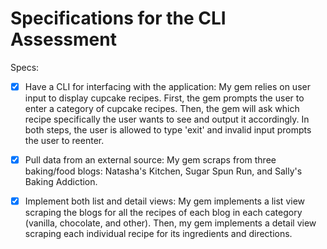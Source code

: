 # Specifications for the CLI Assessment

Specs:
- [x] Have a CLI for interfacing with the application: My gem relies on user input to display cupcake recipes. First, the gem prompts the user to enter a category of cupcake recipes. Then, the gem will ask which recipe specifically the user wants to see and output it accordingly. In both steps, the user is allowed to type 'exit' and invalid input prompts the user to reenter.
- [x] Pull data from an external source: My gem scraps from three baking/food blogs: Natasha's Kitchen, Sugar Spun Run, and Sally's Baking Addiction. 
- [x] Implement both list and detail views: My gem implements a list view scraping the blogs for all the recipes of each blog in each category (vanilla, chocolate, and other). Then, my gem implements a detail view scraping each individual recipe for its ingredients and directions. 

